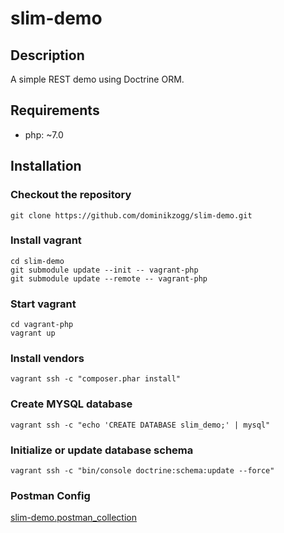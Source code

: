 # slim-demo

## Description

A simple REST demo using Doctrine ORM.

## Requirements

 * php: ~7.0

## Installation

### Checkout the repository

```{.sh}
git clone https://github.com/dominikzogg/slim-demo.git
```

### Install vagrant

```{.sh}
cd slim-demo
git submodule update --init -- vagrant-php
git submodule update --remote -- vagrant-php
```

### Start vagrant

```{.sh}
cd vagrant-php
vagrant up
```

### Install vendors

```{.sh}
vagrant ssh -c "composer.phar install"
```

### Create MYSQL database

```{.sh}
vagrant ssh -c "echo 'CREATE DATABASE slim_demo;' | mysql"
```

### Initialize or update database schema

```{.sh}
vagrant ssh -c "bin/console doctrine:schema:update --force"
```

### Postman Config

[slim-demo.postman_collection][1]


[1]: slim-demo.postman_collection.json
